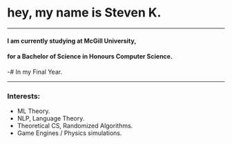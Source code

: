 <h1>
  hey, my name is Steven K.
</h1>

---

#### I am currently studying at McGill University,
#### for a Bachelor of Science in Honours Computer Science.
-# In my Final Year.

--- 

### Interests:

- ML Theory.
- NLP, Language Theory.
- Theoretical CS, Randomized Algorithms.
- Game Engines / Physics simulations.


























‎ 
